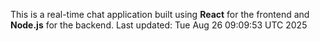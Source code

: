 This is a real-time chat application built using **React** for the frontend and **Node.js** for the backend.
Last updated: Tue Aug 26 09:09:53 UTC 2025

